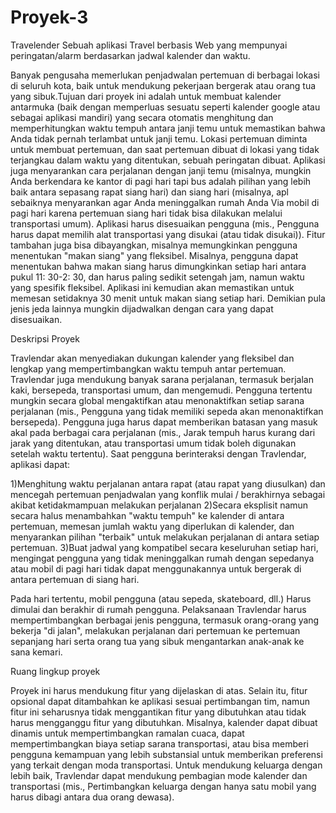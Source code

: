 # Proyek-3
Travelender
Sebuah aplikasi Travel berbasis Web yang mempunyai peringatan/alarm berdasarkan jadwal kalender dan waktu.


Banyak pengusaha memerlukan penjadwalan pertemuan di berbagai lokasi di seluruh kota, baik untuk mendukung pekerjaan bergerak atau orang tua yang sibuk.Tujuan dari proyek ini adalah untuk membuat kalender antarmuka (baik dengan memperluas sesuatu seperti kalender google atau sebagai aplikasi mandiri) yang secara otomatis menghitung dan memperhitungkan waktu tempuh antara janji temu untuk memastikan bahwa Anda tidak pernah terlambat untuk janji temu. Lokasi pertemuan diminta untuk membuat pertemuan, dan saat pertemuan dibuat di lokasi yang tidak terjangkau dalam waktu yang ditentukan, sebuah peringatan dibuat. Aplikasi juga menyarankan cara perjalanan dengan janji temu (misalnya, mungkin Anda berkendara ke kantor di pagi hari tapi bus adalah pilihan yang lebih baik antara sepasang rapat siang hari) dan siang hari (misalnya, apl sebaiknya menyarankan agar Anda meninggalkan rumah Anda Via mobil di pagi hari karena pertemuan siang hari tidak bisa dilakukan melalui transportasi umum). Aplikasi harus disesuaikan pengguna (mis., Pengguna harus dapat memilih alat transportasi yang disukai (atau tidak disukai)). Fitur tambahan juga bisa dibayangkan, misalnya memungkinkan pengguna menentukan "makan siang" yang fleksibel. Misalnya, pengguna dapat menentukan bahwa makan siang harus dimungkinkan setiap hari antara pukul 11: 30-2: 30, dan harus paling sedikit setengah jam, namun waktu yang spesifik fleksibel. Aplikasi ini kemudian akan memastikan untuk memesan setidaknya 30 menit untuk makan siang setiap hari. Demikian pula jenis jeda lainnya mungkin dijadwalkan dengan cara yang dapat disesuaikan.


Deskripsi Proyek

Travlendar akan menyediakan dukungan kalender yang fleksibel dan lengkap yang mempertimbangkan waktu tempuh antar pertemuan. Travlendar juga mendukung banyak sarana perjalanan, termasuk berjalan kaki, bersepeda, transportasi umum, dan mengemudi. Pengguna tertentu mungkin secara global mengaktifkan atau menonaktifkan setiap sarana perjalanan (mis., Pengguna yang tidak memiliki sepeda akan menonaktifkan bersepeda). Pengguna juga harus dapat memberikan batasan yang masuk akal pada berbagai cara perjalanan (mis., Jarak tempuh harus kurang dari jarak yang ditentukan, atau transportasi umum tidak boleh digunakan setelah waktu tertentu). Saat pengguna berinteraksi dengan Travlendar, aplikasi dapat:

1)Menghitung waktu perjalanan antara rapat (atau rapat yang diusulkan) dan mencegah pertemuan penjadwalan yang konflik mulai / berakhirnya sebagai akibat ketidakmampuan melakukan perjalanan
2)Secara eksplisit namun secara halus menambahkan "waktu tempuh" ke kalender di antara pertemuan, memesan jumlah waktu yang diperlukan di kalender, dan menyarankan pilihan "terbaik" untuk melakukan perjalanan di antara setiap pertemuan.
3)Buat jadwal yang kompatibel secara keseluruhan setiap hari, mengingat pengguna yang tidak meninggalkan rumah dengan sepedanya atau mobil di pagi hari tidak dapat menggunakannya untuk bergerak di antara pertemuan di siang hari.

Pada hari tertentu, mobil pengguna (atau sepeda, skateboard, dll.) Harus dimulai dan berakhir di rumah pengguna. Pelaksanaan Travlendar harus mempertimbangkan berbagai jenis pengguna, termasuk orang-orang yang bekerja "di jalan", melakukan perjalanan dari pertemuan ke pertemuan sepanjang hari serta orang tua yang sibuk mengantarkan anak-anak ke sana kemari.


Ruang lingkup proyek

Proyek ini harus mendukung fitur yang dijelaskan di atas. Selain itu, fitur opsional dapat ditambahkan ke aplikasi sesuai pertimbangan tim, namun fitur ini seharusnya tidak menggantikan fitur yang dibutuhkan atau tidak harus mengganggu fitur yang dibutuhkan. Misalnya, kalender dapat dibuat dinamis untuk mempertimbangkan ramalan cuaca, dapat mempertimbangkan biaya setiap sarana transportasi, atau bisa memberi pengguna kemampuan yang lebih substansial untuk memberikan preferensi yang terkait dengan moda transportasi. Untuk mendukung keluarga dengan lebih baik, Travlendar dapat mendukung pembagian mode kalender dan transportasi (mis., Pertimbangkan keluarga dengan hanya satu mobil yang harus dibagi antara dua orang dewasa).

